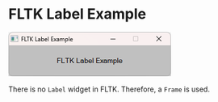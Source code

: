 # FLTK Label Example

![label](label.png)

There is no `Label` widget in FLTK. Therefore, a `Frame` is used.

